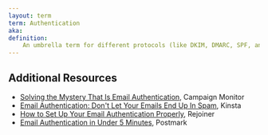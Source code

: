 ```yaml
---
layout: term
term: Authentication
aka:
definition:
    An umbrella term for different protocols (like DKIM, DMARC, SPF, and BIMI) for making sure the sender of an email can be verified and trusted. Important for ensuring deliverability of your email campaigns.
---
```


## Additional Resources

- [Solving the Mystery That Is Email Authentication](https://www.campaignmonitor.com/blog/email-marketing/email-authentication-solving-mystery-authentication/), Campaign Monitor
- [Email Authentication: Don't Let Your Emails End Up In Spam](https://kinsta.com/blog/email-authentication/), Kinsta
- [How to Set Up Your Email Authentication Properly](https://www.rejoiner.com/resources/email-authentication), Rejoiner
- [Email Authentication in Under 5 Minutes](https://postmarkapp.com/glossary/email-authentication), Postmark
 